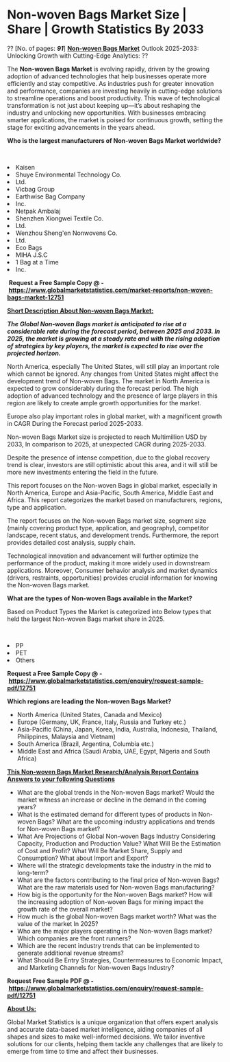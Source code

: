 <H1>Non-woven Bags Market Size | Share | Growth Statistics By 2033</H1><p>?? [No. of pages:&nbsp;<strong><em>91</em></strong>]&nbsp;<strong><a href="https://www.globalmarketstatistics.com/market-reports/non-woven-bags-market-12751">Non-woven Bags&nbsp;Market</a></strong>&nbsp;Outlook 2025-2033: Unlocking Growth with Cutting-Edge Analytics: ??</p><p>The <strong>Non-woven Bags Market</strong> is evolving rapidly, driven by the growing adoption of advanced technologies that help businesses operate more efficiently and stay competitive. As industries push for greater innovation and performance, companies are investing heavily in cutting-edge solutions to streamline operations and boost productivity. This wave of technological transformation is not just about keeping up&mdash;it&rsquo;s about reshaping the industry and unlocking new opportunities. With businesses embracing smarter applications, the market is poised for continuous growth, setting the stage for exciting advancements in the years ahead.</p><p><strong>Who is the largest manufacturers of Non-woven Bags Market worldwide?</strong></p><p>&nbsp;<li>Kaisen<li> Shuye Environmental Technology Co.<li> Ltd.<li> Vicbag Group<li> Earthwise Bag Company<li> Inc.<li> Netpak Ambalaj<li> Shenzhen Xiongwei Textile Co.<li> Ltd.<li> Wenzhou Sheng&apos;en Nonwovens Co.<li> Ltd.<li> Eco Bags<li> MIHA J.S.C<li> 1 Bag at a Time<li> Inc.</p><p>&nbsp;<strong>Request a Free Sample Copy @ -&nbsp;<a href="https://www.globalmarketstatistics.com/market-reports/non-woven-bags-market-12751">https://www.globalmarketstatistics.com/market-reports/non-woven-bags-market-12751</a></strong></p><p><strong><u>Short Description About Non-woven Bags Market:</u></strong></p><p><strong><em>The Global Non-woven Bags market is anticipated to rise at a considerable rate during the forecast period, between 2025 and 2033. In 2025, the market is growing at a steady rate and with the rising adoption of strategies by key players, the market is expected to rise over the projected horizon.</em></strong></p><p>North America, especially The United States, will still play an important role which cannot be ignored. Any changes from United States might affect the development trend of Non-woven Bags. The market in North America is expected to grow considerably during the forecast period. The high adoption of advanced technology and the presence of large players in this region are likely to create ample growth opportunities for the market.</p><p>Europe also play important roles in global market, with a magnificent growth in CAGR During the Forecast period 2025-2033.</p><p>Non-woven Bags Market size is projected to reach Multimillion USD by 2033, In comparison to 2025, at unexpected CAGR during 2025-2033.</p><p>Despite the presence of intense competition, due to the global recovery trend is clear, investors are still optimistic about this area, and it will still be more new investments entering the field in the future.</p><p>This report focuses on the Non-woven Bags in global market, especially in North America, Europe and Asia-Pacific, South America, Middle East and Africa. This report categorizes the market based on manufacturers, regions, type and application.</p><p>The report focuses on the Non-woven Bags market size, segment size (mainly covering product type, application, and geography), competitor landscape, recent status, and development trends. Furthermore, the report provides detailed cost analysis, supply chain.</p><p>Technological innovation and advancement will further optimize the performance of the product, making it more widely used in downstream applications. Moreover, Consumer behavior analysis and market dynamics (drivers, restraints, opportunities) provides crucial information for knowing the Non-woven Bags market.</p><p><strong>What are the types of Non-woven Bags available in the Market?</strong></p><p>Based on Product Types the Market is categorized into Below types that held the largest Non-woven Bags market share in 2025.</p><p>&nbsp;<li>PP<li> PET<li> Others&nbsp;</p><p><strong>Request a Free Sample Copy @ -&nbsp;<a href="https://www.globalmarketstatistics.com/enquiry/request-sample-pdf/12751">https://www.globalmarketstatistics.com/enquiry/request-sample-pdf/12751</a></strong></p><p><strong>Which regions are leading the Non-woven Bags Market?</strong></p><ul><li>North America (United States, Canada and Mexico)</li><li>Europe (Germany, UK, France, Italy, Russia and Turkey etc.)</li><li>Asia-Pacific (China, Japan, Korea, India, Australia, Indonesia, Thailand, Philippines, Malaysia and Vietnam)</li><li>South America (Brazil, Argentina, Columbia etc.)</li><li>Middle East and Africa (Saudi Arabia, UAE, Egypt, Nigeria and South Africa)</li></ul><p><strong><u>This Non-woven Bags Market Research/Analysis Report Contains Answers to your following Questions</u></strong></p><ul><li>What are the global trends in the Non-woven Bags market? Would the market witness an increase or decline in the demand in the coming years?</li><li>What is the estimated demand for different types of products in Non-woven Bags? What are the upcoming industry applications and trends for Non-woven Bags market?</li><li>What Are Projections of Global Non-woven Bags Industry Considering Capacity, Production and Production Value? What Will Be the Estimation of Cost and Profit? What Will Be Market Share, Supply and Consumption? What about Import and Export?</li><li>Where will the strategic developments take the industry in the mid to long-term?</li><li>What are the factors contributing to the final price of Non-woven Bags? What are the raw materials used for Non-woven Bags manufacturing?</li><li>How big is the opportunity for the Non-woven Bags market? How will the increasing adoption of Non-woven Bags for mining impact the growth rate of the overall market?</li><li>How much is the global Non-woven Bags market worth? What was the value of the market In 2025?</li><li>Who are the major players operating in the Non-woven Bags market? Which companies are the front runners?</li><li>Which are the recent industry trends that can be implemented to generate additional revenue streams?</li><li>What Should Be Entry Strategies, Countermeasures to Economic Impact, and Marketing Channels for Non-woven Bags Industry?</li></ul><p><strong>Request Free Sample PDF @ -&nbsp;<a href="https://www.globalmarketstatistics.com/enquiry/request-sample-pdf/12751">https://www.globalmarketstatistics.com/enquiry/request-sample-pdf/12751</a></strong></p><p><strong><u>About Us:</u></strong></p><p>Global Market Statistics&nbsp;is a unique organization that offers expert analysis and accurate data-based market intelligence, aiding companies of all shapes and sizes to make well-informed decisions. We tailor inventive solutions for our clients, helping them tackle any challenges that are likely to emerge from time to time and affect their businesses.</p>
